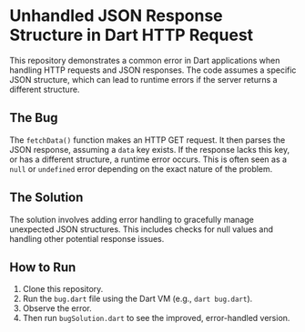 # Unhandled JSON Response Structure in Dart HTTP Request

This repository demonstrates a common error in Dart applications when handling HTTP requests and JSON responses. The code assumes a specific JSON structure, which can lead to runtime errors if the server returns a different structure.

## The Bug
The `fetchData()` function makes an HTTP GET request.  It then parses the JSON response, assuming a `data` key exists. If the response lacks this key, or has a different structure, a runtime error occurs.  This is often seen as a `null` or `undefined` error depending on the exact nature of the problem.

## The Solution
The solution involves adding error handling to gracefully manage unexpected JSON structures.  This includes checks for null values and handling other potential response issues.

## How to Run
1. Clone this repository.
2. Run the `bug.dart` file using the Dart VM (e.g., `dart bug.dart`).
3. Observe the error.
4. Then run `bugSolution.dart` to see the improved, error-handled version.